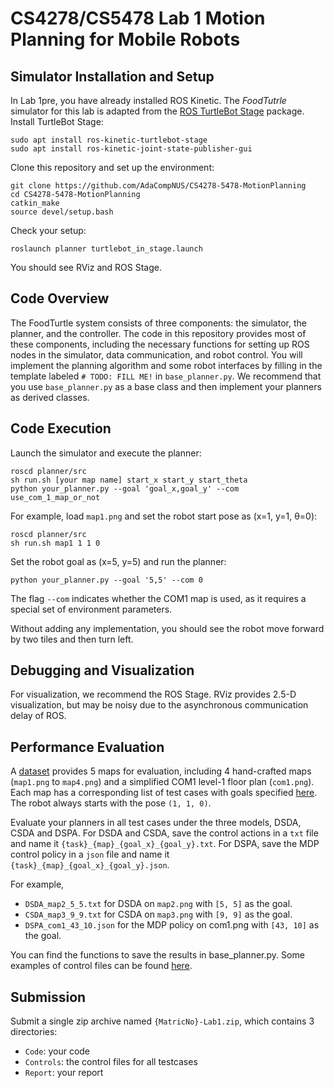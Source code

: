 # CS4278/CS5478 Lab 1 Motion Planning for Mobile Robots


## Simulator Installation and Setup

In Lab 1pre, you have already installed ROS Kinetic. The *FoodTutrle* simulator
for this lab is adapted from the [ROS TurtleBot
Stage](http://wiki.ros.org/turtlebot_stage) package. Install TurtleBot Stage:

```
sudo apt install ros-kinetic-turtlebot-stage
sudo apt install ros-kinetic-joint-state-publisher-gui
```

Clone this repository and set up the environment:
```
git clone https://github.com/AdaCompNUS/CS4278-5478-MotionPlanning
cd CS4278-5478-MotionPlanning
catkin_make
source devel/setup.bash
```

Check your setup:
```
roslaunch planner turtlebot_in_stage.launch
```
You should see RViz and ROS Stage. 

## Code Overview

The FoodTurtle system consists of three components: the simulator, the planner,
and the controller. The code in this repository provides most of these
components, including the necessary functions for setting up ROS nodes in the
simulator, data communication, and robot control. You will implement the
planning algorithm and some robot interfaces by filling in the template labeled
`# TODO: FILL ME!` in `base_planner.py`. We recommend that you use
`base_planner.py` as a base class and then implement your planners as derived
classes.

## Code Execution
Launch the simulator and execute the planner: 
```
roscd planner/src
sh run.sh [your map name] start_x start_y start_theta
python your_planner.py --goal 'goal_x,goal_y' --com use_com_1_map_or_not
```

For example, load `map1.png` and set the robot start pose as (x=1, y=1, θ=0): 
```
roscd planner/src
sh run.sh map1 1 1 0
```

Set the robot goal as (x=5, y=5) and run the planner:
```
python your_planner.py --goal '5,5' --com 0
```
The flag `--com` indicates whether the COM1 map is used, as it requires a special set of environment parameters. 

Without adding any implementation, you should see the robot move forward by two
tiles and then turn left.

## Debugging and Visualization
For visualization, we recommend the ROS Stage. RViz provides 2.5-D
visualization, but may be noisy due to the asynchronous communication delay of
ROS.

## Performance Evaluation
A [dataset](./src/planner/maps/) provides 5 maps for evaluation, including 4
hand-crafted maps (`map1.png` to `map4.png`) and a simplified COM1 level-1 floor
plan (`com1.png`). Each map has a corresponding list of test cases with goals
specified [here](./files/goals.json). The robot always starts with the pose `(1,
1, 0)`.

Evaluate your planners in all test cases under the three models, DSDA, CSDA and
DSPA. For DSDA and CSDA, save the control actions in a `txt` file and name it
`{task}_{map}_{goal_x}_{goal_y}.txt`. For DSPA, save the MDP control policy in a
`json` file and name it `{task}_{map}_{goal_x}_{goal_y}.json`.


For example, 
- `DSDA_map2_5_5.txt` for DSDA on `map2.png` with `[5, 5]` as the goal.
- `CSDA_map3_9_9.txt` for CSDA on `map3.png` with `[9, 9]` as the goal.
- `DSPA_com1_43_10.json` for the MDP policy on com1.png with `[43, 10]` as the
  goal.

You can find the functions to save the results in base_planner.py. Some examples
of control files can be found [here](./files/).

## Submission
Submit a single zip archive named `{MatricNo}-Lab1.zip`, which contains 3 directories:
- `Code`: your code
- `Controls`: the control files for all testcases
- `Report`: your report
